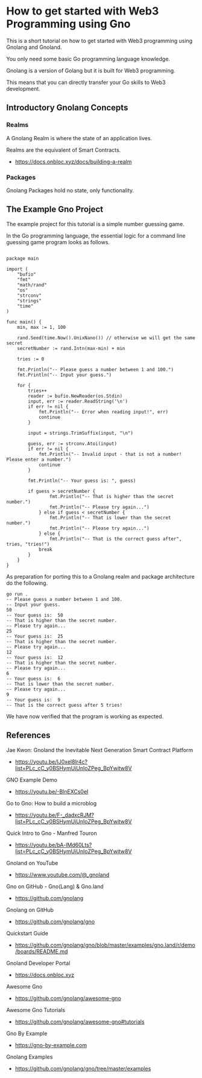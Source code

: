# How to get started with Web3 Programming using Gno

This is a short tutorial on how to get started with Web3 programming using Gnolang and Gnoland. 

You only need some basic Go programming language knowledge. 

Gnolang is a version of Golang but it is built for Web3 programming. 

This means that you can directly transfer your Go skills to Web3 development.

## Introductory Gnolang Concepts

### Realms

A Gnolang Realm is where the state of an application lives.

Realms are the equivalent of Smart Contracts.

- https://docs.onbloc.xyz/docs/building-a-realm


### Packages

Gnolang Packages hold no state, only functionality.

## The Example Gno Project

The example project for this tutorial is a simple number guessing game.

In the Go programming language, the essential logic for a command line guessing game program looks as follows.

```golang

package main

import (
    "bufio"
    "fmt"
    "math/rand"
    "os"
    "strconv"
    "strings"
    "time"
)

func main() {
    min, max := 1, 100

    rand.Seed(time.Now().UnixNano()) // otherwise we will get the same secret
    secretNumber := rand.Intn(max-min) + min

    tries := 0

    fmt.Println("-- Please guess a number between 1 and 100.")
    fmt.Println("-- Input your guess.")

    for {
        tries++
        reader := bufio.NewReader(os.Stdin)
        input, err := reader.ReadString('\n')
        if err != nil {
            fmt.Println("-- Error when reading input!", err)
            continue
        }

        input = strings.TrimSuffix(input, "\n")

        guess, err := strconv.Atoi(input)
        if err != nil {
            fmt.Println("-- Invalid input - that is not a number! Please enter a number.")
            continue
        }

        fmt.Println("-- Your guess is: ", guess)

        if guess > secretNumber {
                fmt.Println("-- That is higher than the secret number.")
                fmt.Println("-- Please try again...")
            } else if guess < secretNumber {
                fmt.Println("-- That is lower than the secret number.")
                fmt.Println("-- Please try again...")
            } else {
                fmt.Println("-- That is the correct guess after", tries, "tries!")
            break
        }
    }
}

```

As preparation for porting this to a Gnolang realm and package architecture do the following.

```shell
go run .
-- Please guess a number between 1 and 100.
-- Input your guess.
50
-- Your guess is:  50
-- That is higher than the secret number.
-- Please try again...
25
-- Your guess is:  25
-- That is higher than the secret number.
-- Please try again...
12
-- Your guess is:  12
-- That is higher than the secret number.
-- Please try again...
6
-- Your guess is:  6
-- That is lower than the secret number.
-- Please try again...
9
-- Your guess is:  9
-- That is the correct guess after 5 tries!
```

We have now verified that the program is working as expected.

## References

Jae Kwon: Gnoland the Inevitable Next Generation Smart Contract Platform

- https://youtu.be/IJ0xel8lr4c?list=PLc_cC_y0BSHymUiUnIoZPeg_BpYwitw8V

GNO Example Demo

- https://youtu.be/-BlnEXCs0eI

Go to Gno: How to build a microblog

- https://youtu.be/F-_dadxcRJM?list=PLc_cC_y0BSHymUiUnIoZPeg_BpYwitw8V

Quick Intro to Gno - Manfred Touron

- https://youtu.be/bA-lMd60Lts?list=PLc_cC_y0BSHymUiUnIoZPeg_BpYwitw8V

Gnoland on YouTube

- https://www.youtube.com/@_gnoland

Gno on GitHub - Gno(Lang) & Gno.land

- https://github.com/gnolang

Gnolang on GitHub

- https://github.com/gnolang/gno

Quickstart Guide

- https://github.com/gnolang/gno/blob/master/examples/gno.land/r/demo/boards/README.md

Gnoland Developer Portal

- https://docs.onbloc.xyz

Awesome Gno

- https://github.com/gnolang/awesome-gno

Awesome Gno Tutorials

- https://github.com/gnolang/awesome-gno#tutorials

Gno By Example

- https://gno-by-example.com

Gnolang Examples

- https://github.com/gnolang/gno/tree/master/examples

